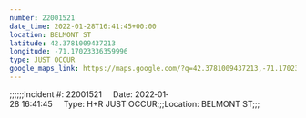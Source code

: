 ```yaml
---
number: 22001521
date_time: 2022-01-28T16:41:45+00:00
location: BELMONT ST
latitude: 42.3781009437213
longitude: -71.17023336359996
type: JUST OCCUR
google_maps_link: https://maps.google.com/?q=42.3781009437213,-71.17023336359996
---
```


;;;;;;Incident #: 22001521     Date: 2022‐01‐28 16:41:45     Type: H+R JUST OCCUR;;;Location: BELMONT ST;;;

